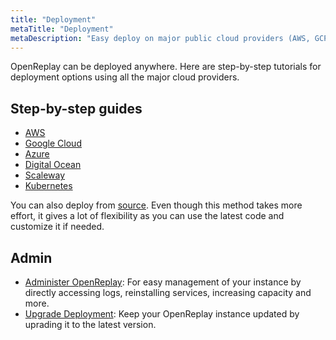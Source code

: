 ```yaml
---
title: "Deployment"
metaTitle: "Deployment"
metaDescription: "Easy deploy on major public cloud providers (AWS, GCP, Azure, DigitalOcean, Scaleway)"
---
```


OpenReplay can be deployed anywhere. Here are step-by-step tutorials for deployment options using all the major cloud providers.

## Step-by-step guides

- [AWS](/deployment/deploy-aws)
- [Google Cloud](/deployment/deploy-gcp)
- [Azure](/deployment/deploy-azure)
- [Digital Ocean](/deployment/deploy-digitalocean)
- [Scaleway](/deployment/deploy-scaleway)
- [Kubernetes](/deployment/deploy-kubernetes)

You can also deploy from [source](/deployment/deploy-source). Even though this method takes more effort, it gives a lot of flexibility as you can use the latest code and customize it if needed.

## Admin

- [Administer OpenReplay](/deployment/openreplay-admin): For easy management of your instance by directly accessing logs, reinstalling services, increasing capacity and more.
- [Upgrade Deployment](/deployment/upgrade): Keep your OpenReplay instance updated by uprading it to the latest version.
